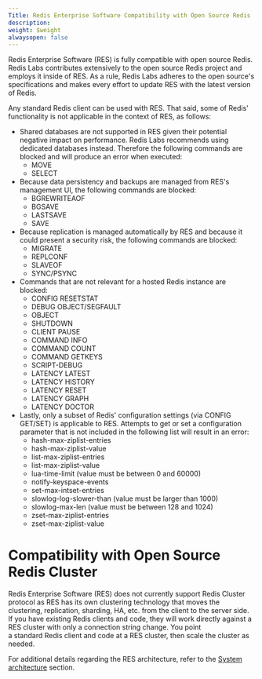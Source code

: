 ```yaml
---
Title: Redis Enterprise Software Compatibility with Open Source Redis
description: 
weight: $weight
alwaysopen: false
---
```

Redis Enterprise Software (RES) is fully compatible with open source
Redis. Redis Labs contributes extensively to the open source Redis
project and employs it inside of RES. As a rule, Redis Labs adheres to
the open source's specifications and makes every effort to update
RES with the latest version of Redis.

Any standard Redis client can be used with RES. That said, some of
Redis' functionality is not applicable in the context of RES, as
follows:

-   Shared databases are not supported in RES given their potential
    negative impact on performance. Redis Labs recommends using
    dedicated databases instead. Therefore the following commands are
    blocked and will produce an error when executed:
    -   MOVE
    -   SELECT
-   Because data persistency and backups are managed from RES's
    management UI, the following commands are blocked:
    -   BGREWRITEAOF
    -   BGSAVE
    -   LASTSAVE
    -   SAVE
-   Because replication is managed automatically by RES and because it
    could present a security risk, the following commands are blocked:
    -   MIGRATE
    -   REPLCONF
    -   SLAVEOF
    -   SYNC/PSYNC
-   Commands that are not relevant for a hosted Redis instance are
    blocked:
    -   CONFIG RESETSTAT
    -   DEBUG OBJECT/SEGFAULT
    -   OBJECT
    -   SHUTDOWN
    -   CLIENT PAUSE
    -   COMMAND INFO
    -   COMMAND COUNT
    -   COMMAND GETKEYS
    -   SCRIPT-DEBUG
    -   LATENCY LATEST
    -   LATENCY HISTORY
    -   LATENCY RESET
    -   LATENCY GRAPH
    -   LATENCY DOCTOR
-   Lastly, only a subset of Redis' configuration settings (via CONFIG
    GET/SET) is applicable to RES. Attempts to get or set a
    configuration parameter that is not included in the following list
    will result in an error:
    -   hash-max-ziplist-entries
    -   hash-max-ziplist-value
    -   list-max-ziplist-entries
    -   list-max-ziplist-value
    -   lua-time-limit (value must be between 0 and 60000)
    -   notify-keyspace-events
    -   set-max-intset-entries
    -   slowlog-log-slower-than (value must be larger than 1000)
    -   slowlog-max-len (value must be between 128 and 1024)
    -   zset-max-ziplist-entries
    -   zset-max-ziplist-value

Compatibility with Open Source Redis Cluster
============================================

Redis Enterprise Software (RES) does not currently support Redis Cluster
protocol as RES has its own clustering technology that moves the
clustering, replication, sharding, HA, etc. from the client to the
server side. If you have existing Redis clients and code, they will work
directly against a RES cluster with only a connection string change. You
point a standard Redis client and code at a RES cluster, then scale the
cluster as needed.

For additional details regarding the RES architecture, refer to the
[System
architecture](/rs/system-architecture)
section.
